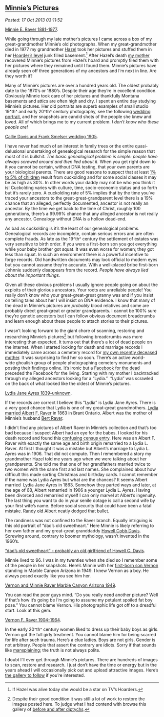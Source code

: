 
[Minnie’s 
Pictures](http://bakerjd99.wordpress.com/2013/10/16/minnies-pictures/)
--------------------------------------------------------------------------------

*Posted: 17 Oct 2013 03:11:52*

[Minnie E. Raver 1881-1977](http://conceptcontrol.smugmug.com/People/Minnie-Raver/i-k6pnSJ4/A).

While going through my late mother’s pictures I came across a box of my
great-grandmother Minnie’s old photographs. When my great-grandmother
died in 1977 my grandmother
[Hazel](http://conceptcontrol.smugmug.com/People/Grandparents-1/i-PBjmr7p/A)
took her pictures and stuffed them in her [Hoarder’s
level](http://www.aetv.com/hoarders/) junk filled basement.[^4230a] After
Hazel’s death [my
mother](http://conceptcontrol.smugmug.com/People/The-Way-We-Were/i-Z64DmrR/A)
recovered Minnie’s pictures from Hazel’s hoard and promptly filed them
with her pictures where they remained until I found them. Minnie’s
pictures have already seen off three generations of my ancestors and I’m
next in line. Are they worth it?

Many of Minnie’s pictures are over a hundred years old. The oldest
probably date to the 1870’s or 1880’s. Despite their age they’re in
excellent condition. Obviously Minnie took care of her pictures and
thankfully Montana basements and attics are often high and dry. I spent
an entire day studying Minnie’s pictures. Her old portraits are superb
examples of small studio 19^th^ and early 20^th^ century photography,
see the following [wedding
portrait](https://familysearch.org/pal:/MM9.1.1/F3SR-Q8S), and her
snapshots are candid shots of the people she knew and loved. All of
which brings me to my current problem. *I don’t know who these people
are!*

[Callie Davis and Frank Smelser wedding 1905](http://conceptcontrol.smugmug.com/People/Minnie-Raver/i-Z7tfbBJ/A).

I have never had much of an interest in family trees or the entire
quasi-delusional undertaking of genealogical research for the simple
reason that most of it is bullshit. *The basic genealogical problem is
simple: people have always screwed around and then lied about it.* When
you get right down to it you cannot be certain, without DNA testing,
that your own parents are your biological parents. There are good
reasons to suspect that at least [1% to 5% of
children](http://www.washingtoncitypaper.com/articles/8308/to-have-and-to-cuckold)
result from cuckolding and for some social classes it may be as high as
30%. In other words your daddy may not be who you think it is!
Cuckolding varies with culture, time, socio-economic status and so forth
but it’s rarely zero. A cuckolding rate of 5% implies that by the time
you’ve traced your ancestors to the great-great-grandparent level there
is a 19% chance that an alleged, perfectly documented, ancestor is not
really an ancestor. By the time we get back to the time of Christ,
roughly 100 generations, there’s a 99.99% chance that any alleged
ancestor is not really any ancestor. Genealogy without DNA is a hollow
dead-end.

As bad as cuckolding is it’s the least of our genealogical problems.
Genealogical records are incomplete, contain serious errors and are
often complete frauds. As late as the 19^th^ century the settlement of
estates was very sensitive to birth order. If you were a first-born son
you got everything while your baby brother got squat. It was even worse
for women; they got less than squat. In such an environment there is a
powerful incentive to forge records. Old handwritten documents may look
official to modern eyes but you cannot assume they’re accurate. With a
well-placed bribe first-born Johnnie suddenly disappears from the
record. *People have always lied about the important things.*

Given all these obvious problems I usually ignore people going on about
the exploits of their glorious ancestors. Your roots are unreliable
people! You really don’t know who your great-great-great granny was and
if you insist on telling tales about her I will insist on DNA evidence.
I know that many of the dead in Minnie’s pictures are *probably* blood
relatives and some are probably direct great-great or greater
grandparents. I cannot be 100% sure they’re genetic ancestors but I can
follow obvious document breadcrumbs and learn enough about these people
to attach stories to their pictures.

I wasn’t looking forward to the giant chore of scanning, restoring and
researching Minnie’s pictures[^4230b] but following breadcrumbs was more
interesting than expected. It turns out that there’s a lot of dead
people on the internet. When I started looking for death and marriage
records I immediately came across a cemetery record for [my own recently
deceased
mother](http://www.findagrave.com/cgi-bin/fg.cgi?page=gr\&GSln=baker\&GSfn=evelyn+\&GSmn=v\&GSbyrel=all\&GSdyrel=all\&GSst=28\&GScnty=1627\&GScntry=4\&GSob=n\&GRid=110246189\&df=all\&).
It was surprising to find her so soon. There’s an active
world-wide ghoulish group of people photographing cemetery monuments and
posting their findings online. It’s ironic but a [Facebook for the
dead](http://en.wikipedia.org/wiki/Find\_a\_Grave) preceded the Facebook
for the living. Starting with my mother I backtracked through my alleged
ancestors looking for a “Lydia.”  “Lydia” was scrawled on the back of
what looked like the oldest of Minnie’s pictures.

[Lydia Jane Ayres 1839-unknown](http://conceptcontrol.smugmug.com/People/Minnie-Raver/i-FWtqBg4/A).

If the records are correct I believe this “Lydia” is Lydia Jane Ayres.
There is a very good chance that Lydia is one of my great-great
grandmothers. [Lydia married Albert F.
Raver](https://familysearch.org/pal:/MM9.1.1/XLPB-DF8) in 1863 in Brant
Ontario. Albert was the mother of Minnie’s husband [Bert
Raver](https://familysearch.org/pal:/MM9.1.1/F3Q3-45X).

I didn’t find any pictures of Albert Raver in Minnie’s collection and
that’s too bad because I suspect Albert had an eye for the babes. I
looked for his death record and found this [confusing census
entry](https://familysearch.org/pal:/MM9.1.1/MVLY-WLB). Here was an
Albert F. Raver with exactly the same age and birth origin remarried to
a Lydia L. Raver. At first I thought it was a mistake but Albert’s
marriage to Lydia L. Ayres was in 1906. That did not compute. Then I
remembered a story my grandmother Hazel told me years ago when we were
talking about her grandparents. She told me that one of her grandfathers
married twice to two women with the same first and last names. She
complained about how difficult this made sorting Christmas and birthday
cards. I cannot remember if the name was Lydia Ayres but what are the
chances? It seems Albert married  Lydia Jane Ayres in 1863. Somehow they
parted ways and later, at the age of 68, Albert remarried in 1906 a
younger Lydia L. Ayres. Having been divorced and remarried myself I can
only marvel at Albert’s ingenuity. The last thing you want to do in your
senile dotage is call a second wife by your first wife’s name. Before
social security that could have been a fatal mistake. [Randy old
Albert](http://www.findagrave.com/cgi-bin/fg.cgi?page=gr\&GRid=89404051)
neatly dodged that bullet.

The randiness was not confined to the Raver branch. Equally intriguing
is this old portrait of “dad’s old sweetheart.” Here Minnie is likely
referring to her own father and my great-great granddaddy [Howell Cobb
Davis](http://www.findagrave.com/cgi-bin/fg.cgi?page=gr\&GSln=Davis\&GSfn=Howell\&GSmn=C\&GSby=1850\&GSbyrel=after\&GSdy=1950\&GSdyrel=before\&GSst=28\&GScntry=4\&GSob=n\&GRid=67837689\&df=all\&).
Screwing around, contrary to boomer mythology, wasn’t invented in the
1960’s.

[“dad’s old sweetheart” - probably an old girlfriend of Howell C. Davis](http://conceptcontrol.smugmug.com/People/Minnie-Raver/i-GGmLK2W/A).

Minnie lived to 96. I was in my twenties when she died so I remember
some of the people in her snapshots. Here’s Minnie with her [first-born
son
Vernon](http://www.findagrave.com/cgi-bin/fg.cgi?page=gr\&GRid=61581142)
standing in Marble Canyon Arizona in 1949. I knew Vernon as a boy. He
always posed exactly like you see him her.

[Vernon and Minnie Raver Marble Canyon Arizona 1949](http://conceptcontrol.smugmug.com/People/Minnie-Raver/i-DTmc5Zb/A).

You can read the poor guys mind. “Do you really need another picture?
Well if that’s how it’s going be I’m going to assume my petulant spoiled
fat boy pose.” You cannot blame Vernon. His photographic life got off to
a dreadful start. Look at this gem.

[Vernon F. Raver 1904-1964](http://conceptcontrol.smugmug.com/People/Minnie-Raver/i-pms8BTb/A).

In the early 20^th^ century women liked to dress up their baby boys as
girls. Vernon got the full girly treatment. You cannot blame him for
being scarred for life after such trauma. Here’s a clue ladies. Boys are
not girls. Gender is not arbitrary. People that assert the contrary are
idiots. Sorry if that sounds like
[mansplaining](http://www.policymic.com/articles/44479/mansplaining-101-how-to-discuss-politics-and-feminism-without-acting-like-a-jackass); the
truth is not always polite.

I doubt I’ll ever get through Minnie’s pictures. There are hundreds of
images to scan, restore and research. I just don’t have the time or
energy but in the years ahead I will occasionally pick out and upload
attractive images. Here’s [the gallery to
follow](http://conceptcontrol.smugmug.com/People/Minnie-Raver) if you’re
interested.

[^4230a]: If Hazel was alive today she would be a star on TV’s Hoarders.

[^4230b]: Despite their good condition it was still a lot of work to restore
    the images posted here. To judge what I had contend with browse this
    gallery of [before and after
    diptychs](http://conceptcontrol.smugmug.com/Themes/Manipulations/Restorations-1).

